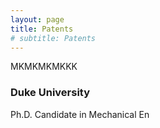```yaml
---
layout: page
title: Patents
# subtitle: Patents
---
```

MKMKMKMKKK

### Duke University

Ph.D. Candidate in Mechanical En
